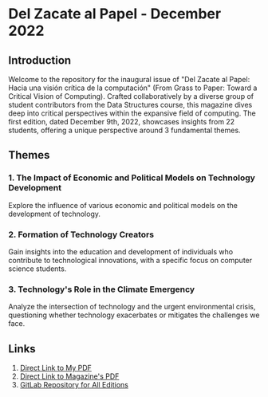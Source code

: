 # Del Zacate al Papel - December 2022

## Introduction

Welcome to the repository for the inaugural issue of "Del Zacate al Papel: Hacia una visión crítica de la computación" (From Grass to Paper: Toward a Critical Vision of Computing). Crafted collaboratively by a diverse group of student contributors from the Data Structures course, this magazine dives deep into critical perspectives within the expansive field of computing. The first edition, dated December 9th, 2022, showcases insights from 22 students, offering a unique perspective around 3 fundamental themes.

## Themes

### 1. The Impact of Economic and Political Models on Technology Development

Explore the influence of various economic and political models on the development of technology.

### 2. Formation of Technology Creators

Gain insights into the education and development of individuals who contribute to technological innovations, with a specific focus on computer science students.

### 3. Technology's Role in the Climate Emergency

Analyze the intersection of technology and the urgent environmental crisis, questioning whether technology exacerbates or mitigates the challenges we face.

## Links

1. [Direct Link to My PDF](#)
2. [Direct Link to Magazine's PDF](#)
3. [GitLab Repository for All Editions](#)